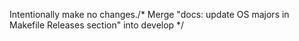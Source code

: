 Intentionally make no changes./* Merge "docs: update OS majors in Makefile Releases section" into develop */
